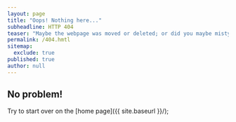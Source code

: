 ```yaml
---
layout: page
title: "Oops! Nothing here..."
subheadline: HTTP 404
teaser: "Maybe the webpage was moved or deleted; or did you maybe mistype the link?"
permalink: /404.hmtl
sitemap: 
  exclude: true
published: true
author: null
---
```


## No problem!

Try to start over on the [home page]({{ site.baseurl }}/);

